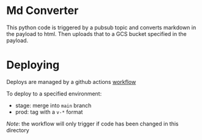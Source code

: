 # Md Converter
This python code is triggered by a pubsub topic and converts
markdown in the payload to html. Then uploads that to a GCS bucket
specified in the payload.

# Deploying
Deploys are managed by a github actions [workflow](../.github/workflow/deploy-function.yml)

To deploy to a specified environment:
 - stage: merge into `main` branch
 - prod: tag with a `v-*` format

*Note*: the workflow will only trigger if code has been changed in this directory
